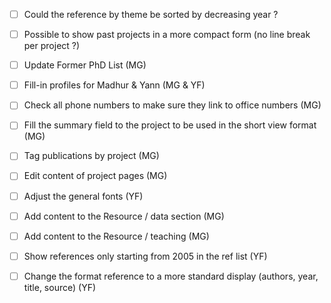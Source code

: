 - [ ] Could the reference by theme be sorted by decreasing year ?
- [ ] Possible to show past projects in a more compact form (no line break per project ?)
- [ ] Update Former PhD List (MG)
- [ ] Fill-in profiles for Madhur & Yann (MG & YF)
- [ ] Check all phone numbers to make sure they link to office numbers (MG)
- [ ] Fill the summary field to the project to be used in the short view format (MG)
- [ ] Tag publications by project (MG)
- [ ] Edit content of project pages (MG)
- [ ] Adjust the general fonts (YF)
- [ ] Add content to the Resource / data section (MG)
- [ ] Add content to the Resource / teaching (MG)
- [ ] Show references only starting from 2005 in the ref list (YF)
- [ ] Change the format reference to a more standard display (authors, year, title, source) (YF)



